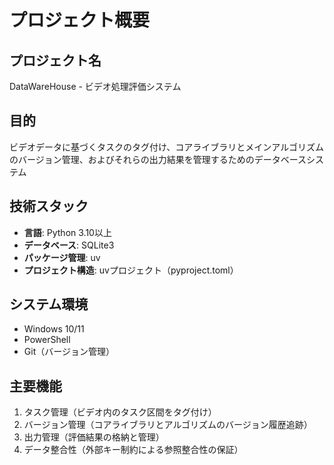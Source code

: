# プロジェクト概要

## プロジェクト名
DataWareHouse - ビデオ処理評価システム

## 目的
ビデオデータに基づくタスクのタグ付け、コアライブラリとメインアルゴリズムのバージョン管理、およびそれらの出力結果を管理するためのデータベースシステム

## 技術スタック
- **言語**: Python 3.10以上
- **データベース**: SQLite3
- **パッケージ管理**: uv
- **プロジェクト構造**: uvプロジェクト（pyproject.toml）

## システム環境
- Windows 10/11
- PowerShell
- Git（バージョン管理）

## 主要機能
1. タスク管理（ビデオ内のタスク区間をタグ付け）
2. バージョン管理（コアライブラリとアルゴリズムのバージョン履歴追跡）
3. 出力管理（評価結果の格納と管理）
4. データ整合性（外部キー制約による参照整合性の保証）